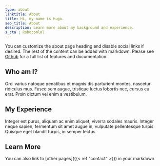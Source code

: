 ```yaml
---
type: about
linktitle: About
title: Hi, my name is Hugo.
seo_title: About
description: Learn more about my background and experience.
s_cta : Roboconlol
---
```


You can customize the about page heading and disable social links if desired. The rest of the content can be added with markdown. Please see [Github](https://github.com/wjh18/hugo-liftoff) for a full list of features and documentation.

## Who am I?

Orci varius natoque penatibus et magnis dis parturient montes, nascetur ridiculus mus. Fusce sem augue, tristique luctus lobortis nec, cursus eu erat. Proin dictum vel enim a vestibulum.

## My Experience

Integer est purus, aliquam ac enim aliquet, viverra sodales mauris. Integer neque sapien, fermentum sit amet augue in, vulputate pellentesque turpis. Quisque eget blandit turpis, in semper lectus.

## Learn More

You can also link to [other pages]({{< ref "contact" >}}) in your markdown.
